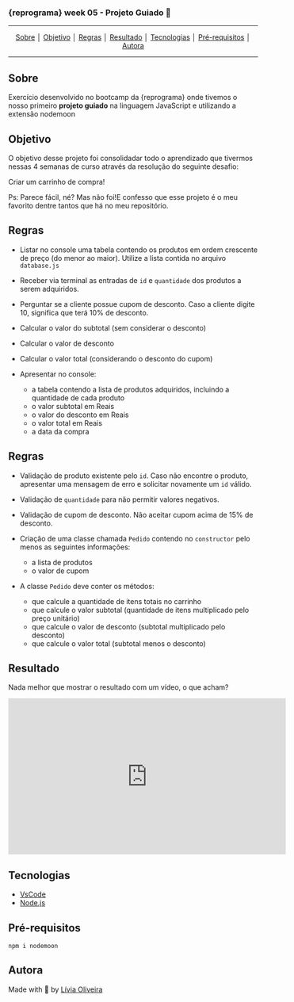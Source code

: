 ### {reprograma} week 05 - Projeto Guiado :rocket: 
---
<p align = "center">
<a align href = "#Sobre">Sobre</a> │
<a align href = "#Objetivo">Objetivo</a> │
<a align href = "#Regras">Regras</a> │
<a align href = "#Resultado">Resultado</a> │
<a align href = "#Tecnologias">Tecnologias</a> │
<a align href = "#Pré-requisitos">Pré-requisitos</a> │
<a align href = "#Autora">Autora</a>
</p>

---

## Sobre
<p>Exercício desenvolvido no bootcamp da {reprograma} onde tivemos o nosso primeiro <b>projeto guiado</b> na linguagem JavaScript e utilizando a extensão nodemoon </p>

## Objetivo
<p>O objetivo desse projeto foi consolidadar todo o aprendizado que tivermos nessas 4 semanas de curso através da resolução do seguinte desafio:</p>
<p>
Criar um carrinho de compra!

Ps: Parece fácil, né? Mas não foi!E confesso que esse projeto é o meu favorito dentre tantos que há no meu repositório.
</p>

## Regras

- Listar no console uma tabela contendo os produtos em ordem crescente de preço (do menor ao maior). Utilize a lista contida no arquivo `database.js`

- Receber via terminal as entradas de `id` e `quantidade` dos produtos a serem adquiridos.

- Perguntar se a cliente possue cupom de desconto. Caso a cliente digite 10, significa que terá 10% de desconto.

- Calcular o valor do subtotal (sem considerar o desconto)

- Calcular o valor de desconto

- Calcular o valor total (considerando o desconto do cupom)

- Apresentar no console:
  - a tabela contendo a lista de produtos adquiridos, incluindo a quantidade de cada produto
  - o valor subtotal em Reais
  - o valor do desconto em Reais
  - o valor total em Reais
  - a data da compra

## Regras

- Validação de produto existente pelo `id`. Caso não encontre o produto, apresentar uma mensagem de erro e solicitar novamente um `id` válido.

- Validação de `quantidade` para não permitir valores negativos.

- Validação de cupom de desconto. Não aceitar cupom acima de 15% de desconto.

- Criação de uma classe chamada `Pedido` contendo no `constructor` pelo menos as seguintes informações:
  - a lista de produtos
  - o valor de cupom
  

- A classe `Pedido` deve conter os métodos:
  - que calcule a quantidade de itens totais no carrinho
  - que calcule o valor subtotal (quantidade de itens multiplicado pelo preço unitário)
  - que calcule o valor de desconto (subtotal multiplicado pelo desconto)
  - que calcule o valor total (subtotal menos o desconto)

## Resultado

<p>Nada melhor que mostrar o resultado com um vídeo, o que acham?</p>

<iframe width="560" height="315" src="https://www.youtube.com/embed/9WxFaX0tYN0" title="YouTube video player" frameborder="0" allow="accelerometer; autoplay; clipboard-write; encrypted-media; gyroscope; picture-in-picture" allowfullscreen></iframe>


## Tecnologias
- [VsCode](https://code.visualstudio.com/download)
- [Node.js](https://nodejs.org/en/download/)

## Pré-requisitos

    npm i nodemoon


## Autora
Made with :purple_heart: by [Lívia Oliveira](https://www.linkedin.com/in/l%C3%ADvia-de-oliveira-almeida/)
